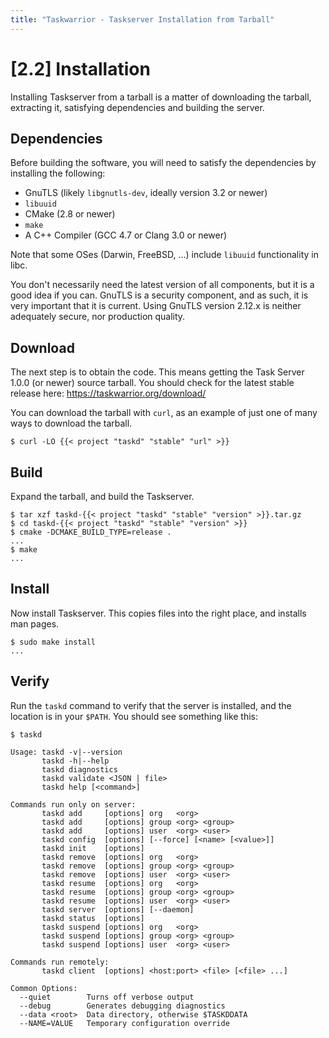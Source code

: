 ```yaml
---
title: "Taskwarrior - Taskserver Installation from Tarball"
---
```


# [2.2] Installation

Installing Taskserver from a tarball is a matter of downloading the tarball, extracting it, satisfying dependencies and building the server.

## Dependencies

Before building the software, you will need to satisfy the dependencies by installing the following:

- GnuTLS (likely `libgnutls-dev`, ideally version 3.2 or newer)
- `libuuid`
- CMake (2.8 or newer)
- `make`
- A C++ Compiler (GCC 4.7 or Clang 3.0 or newer)

Note that some OSes (Darwin, FreeBSD, ...) include `libuuid` functionality in libc.

You don\'t necessarily need the latest version of all components, but it is a good idea if you can.
GnuTLS is a security component, and as such, it is very important that it is current.
Using GnuTLS version 2.12.x is neither adequately secure, nor production quality.

## Download

The next step is to obtain the code.
This means getting the Task Server 1.0.0 (or newer) source tarball.
You should check for the latest stable release here: <https://taskwarrior.org/download/>

You can download the tarball with `curl`, as an example of just one of many ways to download the tarball.

```
$ curl -LO {{< project "taskd" "stable" "url" >}}
```

## Build

Expand the tarball, and build the Taskserver.

```
$ tar xzf taskd-{{< project "taskd" "stable" "version" >}}.tar.gz
$ cd taskd-{{< project "taskd" "stable" "version" >}}
$ cmake -DCMAKE_BUILD_TYPE=release .
...
$ make
...
```

## Install

Now install Taskserver.
This copies files into the right place, and installs man pages.

```
$ sudo make install
...
```

## Verify

Run the `taskd` command to verify that the server is installed, and the location is in your `$PATH`. You should see something like this:

```
$ taskd

Usage: taskd -v|--version
       taskd -h|--help
       taskd diagnostics
       taskd validate <JSON | file>
       taskd help [<command>]

Commands run only on server:
       taskd add     [options] org   <org>
       taskd add     [options] group <org> <group>
       taskd add     [options] user  <org> <user>
       taskd config  [options] [--force] [<name> [<value>]]
       taskd init    [options]
       taskd remove  [options] org   <org>
       taskd remove  [options] group <org> <group>
       taskd remove  [options] user  <org> <user>
       taskd resume  [options] org   <org>
       taskd resume  [options] group <org> <group>
       taskd resume  [options] user  <org> <user>
       taskd server  [options] [--daemon]
       taskd status  [options]
       taskd suspend [options] org   <org>
       taskd suspend [options] group <org> <group>
       taskd suspend [options] user  <org> <user>

Commands run remotely:
       taskd client  [options] <host:port> <file> [<file> ...]

Common Options:
  --quiet        Turns off verbose output
  --debug        Generates debugging diagnostics
  --data <root>  Data directory, otherwise $TASKDDATA
  --NAME=VALUE   Temporary configuration override
```
